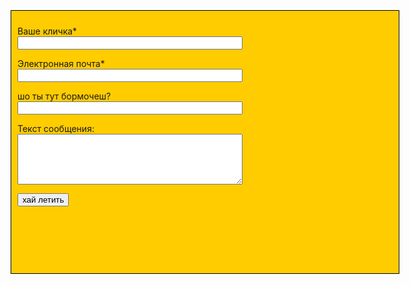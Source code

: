 <!DOCTYPE html>
<html>
<head>
<title>sitesetroll</title>
<style>
   .blok-center {
    position: absolute; /* Абсолютное позиционирование */
    width: 600px; /* Ширина блока */
    height: 400px; /* Высота блока */
    margin: auto; /* Отступ от блока */
    top: 0; /* Положение блока от верхнего края */
    bottom: 0; /* Положение блока от нижнего края */
    left: 0; /* Положение блока от левого края */
    right: 0; /* Положение блока от правого края */
    background: #fc0; /* Цвет фона блока */
    border: 1px solid #000; /* Рамка блока */
    padding: 10px; /* Отступ внутри блока */
    overflow: auto; /* Полоса прокрутки */
   }
</style>
</head>
<body>
<div class="blok-center">
<form>
<p>Ваше кличка*<br />
<input class="input" name="name" ENGINE="text" style="width:60%" /></p>
<p>Электронная почта*<br />
<input class="input" name="email" type="text" style="width:60%" /></p>
<p>шо ты тут бормочеш?<br />
<input class="input" name="sub" type="text" style="width:60%" /></p>
<p>Текст сообщения:<br /><textarea name="body" cols="1" rows="5" style="width:60%" /></textarea></p>
<p><input id="submit" value="хай летить" type="submit" /></p>
</form>
</div>
</body>
</html>

